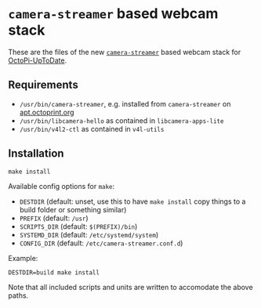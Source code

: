 # `camera-streamer` based webcam stack

These are the files of the new [`camera-streamer`](https://github.com/ayufan/camera-streamer) based webcam stack for [OctoPi-UpToDate](https://github.com/OctoPrint/OctoPi-UpToDate/).

## Requirements

- `/usr/bin/camera-streamer`, e.g. installed from `camera-streamer` on [apt.octoprint.org](https://apt.octoprint.org)
- `/usr/bin/libcamera-hello` as contained in `libcamera-apps-lite`
- `/usr/bin/v4l2-ctl` as contained in `v4l-utils`

## Installation

```
make install
```

Available config options for `make`:

- `DESTDIR` (default: unset, use this to have `make install` copy things to a build folder or something similar)
- `PREFIX` (default: `/usr`)
- `SCRIPTS_DIR` (default: `$(PREFIX)/bin`)
- `SYSTEMD_DIR` (default: `/etc/systemd/system`)
- `CONFIG_DIR` (default: `/etc/camera-streamer.conf.d`)

Example:

    DESTDIR=build make install

Note that all included scripts and units are written to accomodate the above paths.
